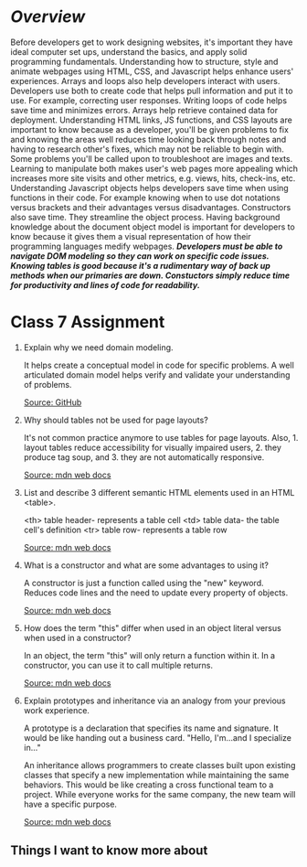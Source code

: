# ***Overview***

Before developers get to work designing websites, it's important they have ideal computer set ups, understand the basics, and apply solid programming fundamentals.  Understanding how to structure, style and animate webpages using HTML, CSS, and Javascript helps enhance users' experiences.  Arrays and loops also help developers interact with users.  Developers use both to create code that helps pull information and put it to use.  For example, correcting user responses.  Writing loops of code helps save time and minimizes errors.  Arrays help retrieve contained data for deployment.  Understanding HTML links, JS functions, and CSS layouts are important to know because as a developer, you'll be given problems to fix and knowing the areas well reduces time looking back through notes and having to research other's fixes, which may not be reliable to begin with.  Some problems you'll be called upon to troubleshoot are images and texts.  Learning to manipulate both makes user's web pages more appealing which increases more site visits and other metrics, e.g. views, hits, check-ins, etc.  Understanding Javascript objects helps developers save time when using functions in their code.  For example knowing when to use dot notations versus brackets and their advantages versus disadvantages. Constructors also save time.  They streamline the object process.  Having background knowledge about the document object model is important for developers to know because it gives them a visual representation of how their programming languages medify webpages.  ***Developers must be able to navigate DOM modeling so they can work on specific code issues.  Knowing tables is good because it's a rudimentary way of back up methods when our primaries are down.  Constuctors simply reduce time for productivity and lines of code for readability.***

# Class 7 Assignment

1. Explain why we need domain modeling.

     It helps create a conceptual model in code for specific problems. A well articulated domain model helps verify and validate your understanding of problems.

   [Source: GitHub](https://github.com/codefellows/domain_modeling#domain-modeling)

2. Why should tables not be used for page layouts?

    It's not common practice anymore to use tables for page layouts.  Also, 1. layout tables reduce accessibility for visually impaired users, 2. they produce tag soup, and 3. they are not automatically responsive.

    [Source: mdn web docs](https://developer.mozilla.org/en-US/docs/Learn/HTML/Tables/Basics)

3. List and describe 3 different semantic HTML elements used in an HTML \<table>.

     \<th> table header- represents a table cell
     \<td> table data- the table cell's definition
     \<tr> table row- represents a table row
    
    [Source: mdn web docs](https://developer.mozilla.org/en-US/docs/Learn/HTML/Tables/Basics)   

4. What is a constructor and what are some advantages to using it?

    A constructor is just a function called using the "new" keyword.  Reduces code lines and the need to update every property of objects.
     

   [Source: mdn web docs](https://developer.mozilla.org/en-US/docs/Learn/JavaScript/Objects/Basics#introducing_constructors)

5. How does the term "this" differ when used in an object literal versus when used in a constructor?

    In an object, the term "this" will only return a function within it.  In a constructor, you can use it to call multiple returns.

    [Source: mdn web docs](https://developer.mozilla.org/en-US/docs/Learn/JavaScript/Objects/Basics#introducing_constructors)

6. Explain prototypes and inheritance via an analogy from your previous work experience.

    A prototype is a declaration that specifies its name and signature.  It would be like handing out a business card.  "Hello, I'm...and I specialize in..."

    An inheritance allows programmers to create classes built upon existing classes that specify a new implementation while maintaining the same behaviors.  This would be like creating a cross functional team to a project.  While everyone works for the same company, the new team will have a specific purpose.

    [Source: mdn web docs](https://developer.mozilla.org/en-US/docs/Learn/JavaScript/Objects/Object_prototypes)

## Things I want to know more about